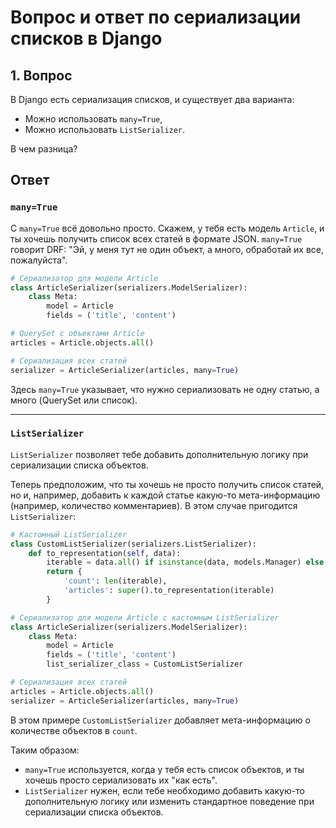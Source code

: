 
# Вопрос и ответ по сериализации списков в Django

## 1. Вопрос
В Django есть сериализация списков, и существует два варианта:
- Можно использовать `many=True`,
- Можно использовать `ListSerializer`.

В чем разница?

## Ответ

### `many=True`
С `many=True` всё довольно просто. Скажем, у тебя есть модель `Article`, и ты хочешь получить список всех статей в формате JSON. `many=True` говорит DRF: "Эй, у меня тут не один объект, а много, обработай их все, пожалуйста".

```python
# Сериализатор для модели Article
class ArticleSerializer(serializers.ModelSerializer):
    class Meta:
        model = Article
        fields = ('title', 'content')

# QuerySet с объектами Article
articles = Article.objects.all()

# Сериализация всех статей
serializer = ArticleSerializer(articles, many=True)
```

Здесь `many=True` указывает, что нужно сериализовать не одну статью, а много (QuerySet или список).

---

### `ListSerializer`
`ListSerializer` позволяет тебе добавить дополнительную логику при сериализации списка объектов.

Теперь предположим, что ты хочешь не просто получить список статей, но и, например, добавить к каждой статье какую-то мета-информацию (например, количество комментариев). В этом случае пригодится `ListSerializer`:

```python
# Кастомный ListSerializer
class CustomListSerializer(serializers.ListSerializer):
    def to_representation(self, data):
        iterable = data.all() if isinstance(data, models.Manager) else data
        return {
            'count': len(iterable),
            'articles': super().to_representation(iterable)
        }

# Сериализатор для модели Article с кастомным ListSerializer
class ArticleSerializer(serializers.ModelSerializer):
    class Meta:
        model = Article
        fields = ('title', 'content')
        list_serializer_class = CustomListSerializer

# Сериализация всех статей
articles = Article.objects.all()
serializer = ArticleSerializer(articles, many=True)
```

В этом примере `CustomListSerializer` добавляет мета-информацию о количестве объектов в `count`.

Таким образом:
- `many=True` используется, когда у тебя есть список объектов, и ты хочешь просто сериализовать их "как есть".
- `ListSerializer` нужен, если тебе необходимо добавить какую-то дополнительную логику или изменить стандартное поведение при сериализации списка объектов.
